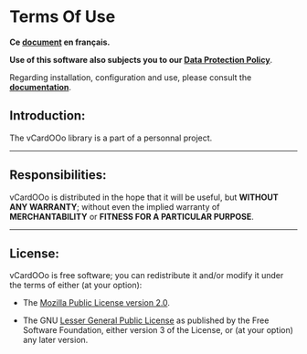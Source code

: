 
# Terms Of Use

**Ce [document][1] en français.**

**Use of this software also subjects you to our [Data Protection Policy][2]**.

Regarding installation, configuration and use,
please consult the **[documentation][3]**.

## Introduction:

The vCardOOo library is a part of a personnal project.

___
## Responsibilities:

vCardOOo is distributed in the hope that it will be useful,
but **WITHOUT ANY WARRANTY**; without even the implied warranty of
**MERCHANTABILITY** or **FITNESS FOR A PARTICULAR PURPOSE**.

___
## License:

vCardOOo is free software; you can redistribute it and/or
modify it under the terms of either (at your option):

- The [Mozilla Public License version 2.0][4].

- The GNU [Lesser General Public License][5] as published by the Free Software
Foundation, either version 3 of the License, or (at your option) any later version.

[1]: <https://prrvchr.github.io/vCardOOo/source/vCardOOo/registration/TermsOfUse_fr>
[2]: <https://prrvchr.github.io/vCardOOo/source/vCardOOo/registration/PrivacyPolicy_en>
[3]: <https://prrvchr.github.io/vCardOOo/>
[4]: <http://mozilla.org/MPL/2.0/>
[5]: <http://www.gnu.org/licenses/lgpl-3.0.html>
